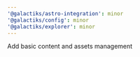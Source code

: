 ```yaml
---
'@galactiks/astro-integration': minor
'@galactiks/config': minor
'@galactiks/explorer': minor
---
```


Add basic content and assets management
